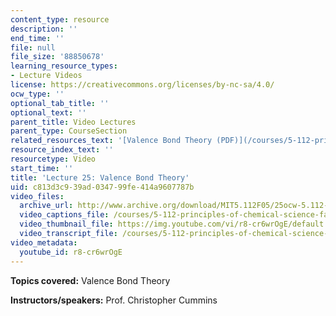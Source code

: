 ```yaml
---
content_type: resource
description: ''
end_time: ''
file: null
file_size: '88850678'
learning_resource_types:
- Lecture Videos
license: https://creativecommons.org/licenses/by-nc-sa/4.0/
ocw_type: ''
optional_tab_title: ''
optional_text: ''
parent_title: Video Lectures
parent_type: CourseSection
related_resources_text: '[Valence Bond Theory (PDF)](/courses/5-112-principles-of-chemical-science-fall-2005/resources/lecture25)'
resource_index_text: ''
resourcetype: Video
start_time: ''
title: 'Lecture 25: Valence Bond Theory'
uid: c813d3c9-39ad-0347-99fe-414a9607787b
video_files:
  archive_url: http://www.archive.org/download/MIT5.112F05/25ocw-5.112-14nov2005-220k.mp4
  video_captions_file: /courses/5-112-principles-of-chemical-science-fall-2005/7fa60875a1bf545492c2770d5d1d7d20_r8-cr6wrOgE.vtt
  video_thumbnail_file: https://img.youtube.com/vi/r8-cr6wrOgE/default.jpg
  video_transcript_file: /courses/5-112-principles-of-chemical-science-fall-2005/10d8227da036ef54d83ad019fbd6fee2_r8-cr6wrOgE.pdf
video_metadata:
  youtube_id: r8-cr6wrOgE
---
```


**Topics covered:** Valence Bond Theory

**Instructors/speakers:** Prof. Christopher Cummins

